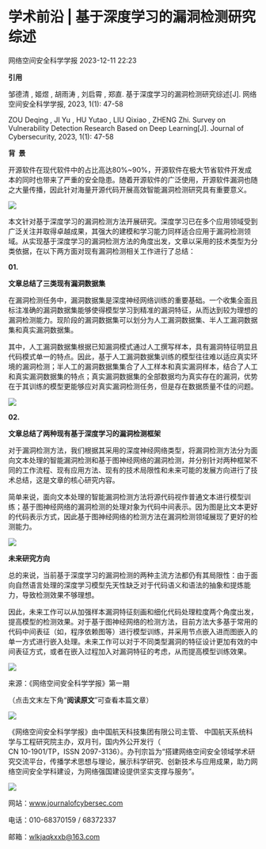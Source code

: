 #  学术前沿 | 基于深度学习的漏洞检测研究综述   
 网络空间安全科学学报   2023-12-11 22:23  
  
**引用**  
  
  
邹德清 , 姬煜 , 胡雨涛 , 刘启霄 , 郑直. 基于深度学习的漏洞检测研究综述[J]. 网络空间安全科学学报, 2023, 1(1): 47-58  
  
  
ZOU Deqing , JI Yu , HU Yutao , LIU Qixiao , ZHENG Zhi. Survey on Vulnerability Detection Research Based on Deep Learning[J]. Journal of Cybersecurity, 2023, 1(1): 47-58  
  
**背  景**  
  
开源软件在现代软件中的占比高达80%~90%，开源软件在极大节省软件开发成本的同时也带来了严重的安全隐患。随着开源软件的广泛使用，开源软件漏洞也随之大量传播，因此针对海量开源代码开展高效智能漏洞检测研究具有重要意义。  
  
![](https://mmbiz.qpic.cn/sz_mmbiz_png/bpXMCVmmaxCGyQiakRx8icUwybUiaooyTBoemiaLm8Mf2d3NhkfeP9oCYwuIxHX6y3Wib3ic0kjzZeOyt6LozvGmyruA/640?wx_fmt=png&from=appmsg "")  
  
本文针对基于深度学习的漏洞检测方法开展研究。深度学习已在多个应用领域受到广泛关注并取得卓越成果，其强大的建模和学习能力同样适合应用于漏洞检测领域。从实现基于深度学习的漏洞检测方法的角度出发，文章以采用的技术类型为分类依据，在以下两方面对现有漏洞检测相关工作进行了总结：  
  
**01.**  
  
**文章总结了三类现有漏洞数据集**  
  
  
在漏洞检测任务中，漏洞数据集是深度神经网络训练的重要基础。一个收集全面且标注准确的漏洞数据集能够使得模型学习到精准的漏洞特征，从而达到较为理想的漏洞检测能力。现阶段的漏洞数据集可以划分为人工漏洞数据集、半人工漏洞数据集和真实漏洞数据集。  
  
其中，人工漏洞数据集根据已知漏洞模式通过人工撰写样本，具有漏洞特征明显且代码模式单一的特点。因此，基于人工漏洞数据集训练的模型往往难以适应真实环境的漏洞检测；半人工的漏洞数据集集合了人工样本和真实漏洞样本，结合了人工和真实漏洞数据集的特点；真实漏洞数据集的全部数据均为真实存在的漏洞，优势在于其训练的模型更能够应对真实漏洞检测任务，但是存在数据质量不佳的问题。  
  
![](https://mmbiz.qpic.cn/sz_mmbiz_png/bpXMCVmmaxCGyQiakRx8icUwybUiaooyTBoemiaLm8Mf2d3NhkfeP9oCYwuIxHX6y3Wib3ic0kjzZeOyt6LozvGmyruA/640?wx_fmt=png&from=appmsg "")  
  
**02.**  
  
**文章总结了两种现有基于深度学习的漏洞检测框架**  
  
  
对于漏洞检测方法，我们根据其采用的深度神经网络类型，将漏洞检测方法分为面向文本处理的智能漏洞检测和基于图神经网络的漏洞检测，并分别针对两种框架不同的工作流程、现有应用方法、现有的技术局限性和未来可能的发展方向进行了技术总结，这是文章的核心研究内容。  
  
简单来说，面向文本处理的智能漏洞检测方法将源代码视作普通文本进行模型训练；基于图神经网络的漏洞检测的处理对象为代码中间表示。因为图是比文本更好的代码表示方式，因此基于图神经网络的检测方法在漏洞检测领域展现了更好的检测能力。  
  
![](https://mmbiz.qpic.cn/sz_mmbiz_png/bpXMCVmmaxCGyQiakRx8icUwybUiaooyTBoemiaLm8Mf2d3NhkfeP9oCYwuIxHX6y3Wib3ic0kjzZeOyt6LozvGmyruA/640?wx_fmt=png&from=appmsg "")  
  
**未来研究方向**  
  
总的来说，当前基于深度学习的漏洞检测的两种主流方法都仍有其局限性：由于面向自然语言处理的深度学习模型先天性缺乏对于代码语义和语法的抽象和提炼能力，导致检测效果不够理想。  
  
因此，未来工作可以从加强样本漏洞特征刻画和细化代码处理粒度两个角度出发，提高模型的检测效果。对于基于图神经网络的检测方法，目前方法大多基于常用的代码中间表征（如，程序依赖图等）进行模型训练，并采用节点嵌入进而图嵌入的单一方式进行嵌入处理。未来工作可以对于不同类型漏洞的特征设计更加有效的中间表征方式，或者在嵌入过程加入对漏洞特征的考虑，从而提高模型训练效果。  
  
![](https://mmbiz.qpic.cn/sz_mmbiz_png/bpXMCVmmaxCGyQiakRx8icUwybUiaooyTBoemiaLm8Mf2d3NhkfeP9oCYwuIxHX6y3Wib3ic0kjzZeOyt6LozvGmyruA/640?wx_fmt=png&from=appmsg "")  
  
  
来源：《网络空间安全科学学报》第一期  
  
  
（点击文末左下角“**阅读原文**”可查看本篇文章）  
  
![](https://mmbiz.qpic.cn/sz_mmbiz_png/bpXMCVmmaxCkTcfcpQW10RBaTfPBnUVbp9Jk2IHuePBhxXQ3E40s5hUaQibnp2Qiav2IdYYTxria4cBoArYcWOspQ/640?wx_fmt=png "")  
  
  
  
《网络空间安全科学学报》由中国航天科技集团有限公司主管、 中国航天系统科学与工程研究院主办，双月刊，国内外公开发行（  
CN 10-1901/TP，ISSN 2097-3136）。办刊宗旨为“搭建网络空间安全领域学术研究交流平台，传播学术思想与理论，展示科学研究、创新技术与应用成果，助力网络空间安全学科建设，为网络强国建设提供坚实支撑与服务”。  
  
![](https://mmbiz.qpic.cn/sz_mmbiz_jpg/bpXMCVmmaxCkTcfcpQW10RBaTfPBnUVbpH7OESyiayAb2icdRqR7YHbCACAybEjpJD8NFTOxw06LzqbQNS7Uxmtw/640?wx_fmt=jpeg "")  
  
  
网站：www.journalofcybersec.com  
  
电话：010-68370159 / 68372337  
  
邮箱：wlkjaqkxxb@163.com  
  
  
